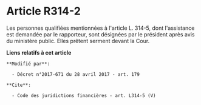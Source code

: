 # Article R314-2

Les personnes qualifiées mentionnées à l'article L. 314-5, dont l'assistance est demandée par le rapporteur, sont désignées
par le président après avis du ministère public. Elles prêtent serment devant la Cour.

**Liens relatifs à cet article**

	**Modifié par**:

	  - Décret n°2017-671 du 28 avril 2017 - art. 179

	**Cite**:

	  - Code des juridictions financières - art. L314-5 (V)
